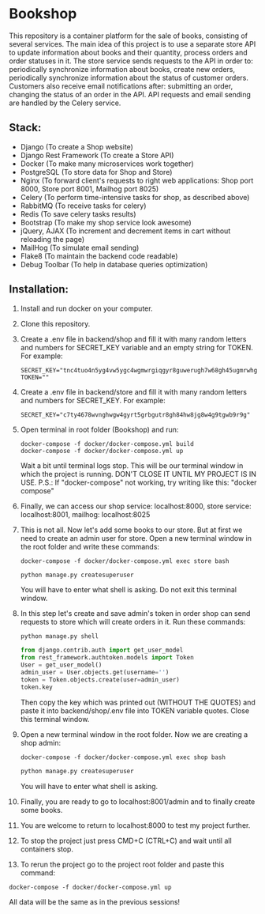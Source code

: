 # Bookshop

This repository is a container platform for the sale of books, consisting of several services.
The main idea of ​​this project is to use a separate store API to update information about books and their quantity, process orders and order statuses in it.
The store service sends requests to the API in order to: periodically synchronize information about books, create new orders, periodically synchronize information about the status of customer orders.
Customers also receive email notifications after: submitting an order, changing the status of an order in the API.
API requests and email sending are handled by the Celery service.

## Stack:

- Django (To create a Shop website)
- Django Rest Framework (To create a Store API)
- Docker (To make many microservices work together)
- PostgreSQL (To store data for Shop and Store)
- Nginx (To forward client's requests to right web applications: Shop port 8000, Store port 8001, Mailhog port 8025)
- Celery (To perform time-intensive tasks for shop, as described above)
- RabbitMQ (To receive tasks for celery)
- Redis (To save celery tasks results)
- Bootstrap (To make my shop service look awesome)
- jQuery, AJAX (To increment and decrement items in cart without reloading the page)
- MailHog (To simulate email sending)
- Flake8 (To maintain the backend code readable)
- Debug Toolbar (To help in database queries optimization)

## Installation:

1. Install and run docker on your computer.
2. Clone this repository.
3. Create a .env file in backend/shop and fill it with many random letters and numbers for SECRET_KEY variable and an empty string for TOKEN. For example:
   ```.env
   SECRET_KEY="tnc4tuo4n5yg4vw5ygc4wgmwrgiqgyr8guwerugh7w68gh45ugmrwhg"
   TOKEN=""
   ```
4. Create a .env file in backend/store and fill it with many random letters and numbers for SECRET_KEY. For example:
   ```.env
   SECRET_KEY="c7ty4678wvnghwgw4gyrt5grbgutr8gh84hw8jg8w4g9tgwb9r9g"
   ```
5. Open terminal in root folder (Bookshop) and run:
   ```shell
   docker-compose -f docker/docker-compose.yml build
   docker-compose -f docker/docker-compose.yml up
   ```
   Wait a bit until terminal logs stop.
   This will be our terminal window in which the project is running. DON'T CLOSE IT UNTIL MY PROJECT IS IN USE.
   P.S.: If "docker-compose" not working, try writing like this: "docker compose"

6. Finally, we can access our shop service: localhost:8000, store service: localhost:8001, mailhog: localhost:8025
7. This is not all. Now let's add some books to our store. But at first we need to create an admin user for store. Open a new terminal window in the root folder and write these commands:
    ```shell
   docker-compose -f docker/docker-compose.yml exec store bash
   ```
   ```python
   python manage.py createsuperuser
   ```
   You will have to enter what shell is asking. Do not exit this terminal window.
8. In this step let's create and save admin's token in order shop can send requests to store which will create orders in it. Run these commands:
   ```shell
   python manage.py shell
   ```
   ```python
   from django.contrib.auth import get_user_model
   from rest_framework.authtoken.models import Token
   User = get_user_model()
   admin_user = User.objects.get(username='')
   token = Token.objects.create(user=admin_user)
   token.key
   ```
   Then copy the key which was printed out (WITHOUT THE QUOTES) and paste it into backend/shop/.env file into TOKEN variable quotes. Close this terminal window.
9. Open a new terminal window in the root folder. Now we are creating a shop admin:
    ```shell
   docker-compose -f docker/docker-compose.yml exec shop bash
   ```
   ```python
   python manage.py createsuperuser
   ```
   You will have to enter what shell is asking.
10. Finally, you are ready to go to localhost:8001/admin and to finally create some books.
11. You are welcome to return to localhost:8000 to test my project further.
12. To stop the project just press CMD+C (CTRL+C) and wait until all containers stop.
13. To rerun the project go to the project root folder and paste this command:
   ```shell
   docker-compose -f docker/docker-compose.yml up
   ```
   All data will be the same as in the previous sessions!